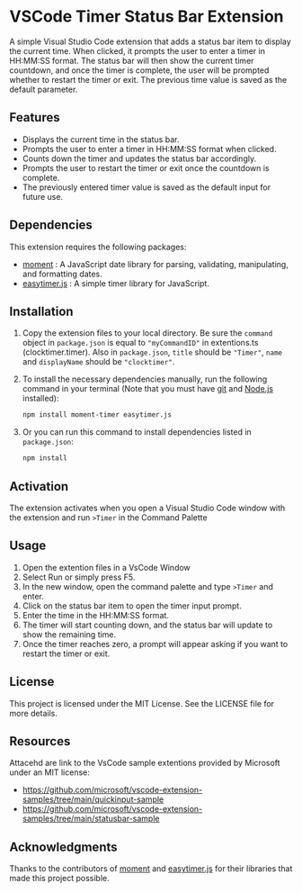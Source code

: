 # VSCode Timer Status Bar Extension

A simple Visual Studio Code extension that adds a status bar item to display the current time. When clicked, it prompts the user to enter a timer in HH:MM:SS format. The status bar will then show the current timer countdown, and once the timer is complete, the user will be prompted whether to restart the timer or exit. The previous time value is saved as the default parameter.

## Features

- Displays the current time in the status bar.
- Prompts the user to enter a timer in HH:MM:SS format when clicked.
- Counts down the timer and updates the status bar accordingly.
- Prompts the user to restart the timer or exit once the countdown is complete.
- The previously entered timer value is saved as the default input for future use.

## Dependencies

This extension requires the following packages:

- [moment](https://momentjs.com) : A JavaScript date library for parsing, validating, manipulating, and formatting dates.
- [easytimer.js](https://albert-gonzalez.github.io/easytimer.js/) : A simple timer library for JavaScript.

## Installation

1. Copy the extension files to your local directory. Be sure the `command` object in `package.json` is equal to `"myCommandID"` in extentions.ts (clocktimer.timer). Also in `package.json`, `title` should be `"Timer"`, `name` and `displayName` should be `"clocktimer"`.

2. To install the necessary dependencies manually, run the following command in your terminal (Note that you must have [git](https://git-scm.com/downloads) and [Node.js](https://nodejs.org/en) installed):

   ```bash
   npm install moment-timer easytimer.js
   ```

3. Or you can run this command to install dependencies listed in `package.json`:

   ```bash
   npm install
   ```

## Activation

The extension activates when you open a Visual Studio Code window with the extension and run `>Timer` in the Command Palette

## Usage

1. Open the extention files in a VsCode Window
2. Select Run or simply press F5.
3. In the new window, open the command palette and type `>Timer` and enter.
4. Click on the status bar item to open the timer input prompt.
5. Enter the time in the HH:MM:SS format.
6. The timer will start counting down, and the status bar will update to show the remaining time.
7. Once the timer reaches zero, a prompt will appear asking if you want to restart the timer or exit.

## License

This project is licensed under the MIT License. See the LICENSE file for more details.

## Resources

Attacehd are link to the VsCode sample extentions provided by Microsoft under an MIT license:

- https://github.com/microsoft/vscode-extension-samples/tree/main/quickinput-sample
- https://github.com/microsoft/vscode-extension-samples/tree/main/statusbar-sample

## Acknowledgments

Thanks to the contributors of [moment](https://www.npmjs.com/package/moment) and [easytimer.js](https://www.npmjs.com/package/easytimer.js) for their libraries that made this project possible.
